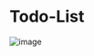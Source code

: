 # Todo-List
![image](https://user-images.githubusercontent.com/67251317/106554883-539d5980-6542-11eb-8a7b-3c7070804c1e.png)
